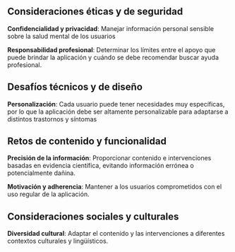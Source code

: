 ## Consideraciones éticas y de seguridad

**Confidencialidad y privacidad**: Manejar información personal sensible sobre la salud mental de los usuarios 

**Responsabilidad profesional**: Determinar los límites entre el apoyo que puede brindar la aplicación y cuándo se debe recomendar buscar ayuda profesional.
## Desafíos técnicos y de diseño
**Personalización**: Cada usuario puede tener necesidades muy específicas, por lo que la aplicación debe ser altamente personalizable para adaptarse a distintos trastornos y síntomas
## Retos de contenido y funcionalidad
**Precisión de la información**: Proporcionar contenido e intervenciones basadas en evidencia científica, evitando información errónea o potencialmente dañina. 

**Motivación y adherencia**: Mantener a los usuarios comprometidos con el uso regular de la aplicación. 
## Consideraciones sociales y culturales 
**Diversidad cultural**: Adaptar el contenido y las intervenciones a diferentes contextos culturales y lingüísticos.